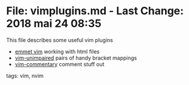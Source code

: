 # File:	vimplugins.md - Last Change: 2018 mai 24 08:35

This file describes some useful vim plugins

+ [emmet vim](emmet-vim.md) working with html files
+ [vim-unimpaired](vim-unimpaired.md) pairs of handy bracket mappings
+ [vim-commentary](vim-commentary) comment stuff out

tags: vim, nvim
